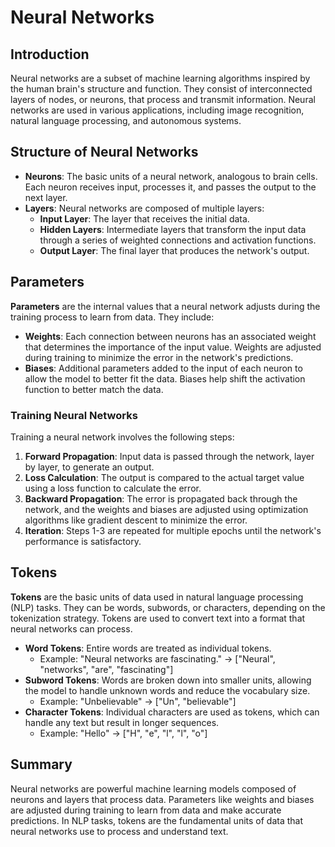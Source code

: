 
# Neural Networks

## Introduction
Neural networks are a subset of machine learning algorithms inspired by the human brain's structure and function. They consist of interconnected layers of nodes, or neurons, that process and transmit information. Neural networks are used in various applications, including image recognition, natural language processing, and autonomous systems.

## Structure of Neural Networks
- **Neurons**: The basic units of a neural network, analogous to brain cells. Each neuron receives input, processes it, and passes the output to the next layer.
- **Layers**: Neural networks are composed of multiple layers:
  - **Input Layer**: The layer that receives the initial data.
  - **Hidden Layers**: Intermediate layers that transform the input data through a series of weighted connections and activation functions.
  - **Output Layer**: The final layer that produces the network's output.

## Parameters
**Parameters** are the internal values that a neural network adjusts during the training process to learn from data. They include:
- **Weights**: Each connection between neurons has an associated weight that determines the importance of the input value. Weights are adjusted during training to minimize the error in the network's predictions.
- **Biases**: Additional parameters added to the input of each neuron to allow the model to better fit the data. Biases help shift the activation function to better match the data.

### Training Neural Networks
Training a neural network involves the following steps:
1. **Forward Propagation**: Input data is passed through the network, layer by layer, to generate an output.
2. **Loss Calculation**: The output is compared to the actual target value using a loss function to calculate the error.
3. **Backward Propagation**: The error is propagated back through the network, and the weights and biases are adjusted using optimization algorithms like gradient descent to minimize the error.
4. **Iteration**: Steps 1-3 are repeated for multiple epochs until the network's performance is satisfactory.

## Tokens
**Tokens** are the basic units of data used in natural language processing (NLP) tasks. They can be words, subwords, or characters, depending on the tokenization strategy. Tokens are used to convert text into a format that neural networks can process.
- **Word Tokens**: Entire words are treated as individual tokens.
  - Example: "Neural networks are fascinating." -> ["Neural", "networks", "are", "fascinating"]
- **Subword Tokens**: Words are broken down into smaller units, allowing the model to handle unknown words and reduce the vocabulary size.
  - Example: "Unbelievable" -> ["Un", "believable"]
- **Character Tokens**: Individual characters are used as tokens, which can handle any text but result in longer sequences.
  - Example: "Hello" -> ["H", "e", "l", "l", "o"]

## Summary
Neural networks are powerful machine learning models composed of neurons and layers that process data. Parameters like weights and biases are adjusted during training to learn from data and make accurate predictions. In NLP tasks, tokens are the fundamental units of data that neural networks use to process and understand text.

